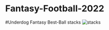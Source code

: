 # Fantasy-Football-2022

#Underdog Fantasy Best-Ball stacks
![stacks](https://user-images.githubusercontent.com/105609020/176357533-4cd186a5-783d-4060-ac95-a63d3c87fc89.png)
